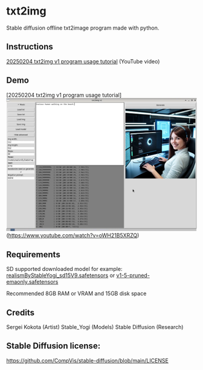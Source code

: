 # txt2img
Stable diffusion offline txt2image program made with python.

## Instructions
[20250204 txt2img v1 program usage tutorial](https://www.youtube.com/watch?v=oWH21B5XRZQ) (YouTube video)

## Demo
[20250204 txt2img v1 program usage tutorial] ![Demo Image 1](demo1.png) (https://www.youtube.com/watch?v=oWH21B5XRZQ)

## Requirements
SD supported downloaded model for example:
[realismByStableYogi_sd15V9.safetensors](https://civitai.com/api/download/models/66991?type=Model&format=SafeTensor&size=full&fp=fp16)
or
[v1-5-pruned-emaonly.safetensors](https://huggingface.co/stable-diffusion-v1-5/stable-diffusion-v1-5/resolve/main/v1-5-pruned-emaonly.safetensors?download=true)

Recommended 8GB RAM or VRAM and 15GB disk space

## Credits
Sergei Kokota (Artist)
Stable_Yogi (Models)
Stable Diffusion (Research)

## Stable Diffusion license:
https://github.com/CompVis/stable-diffusion/blob/main/LICENSE
